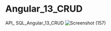 # Angular_13_CRUD
API_ SQL_Angular_13_CRUD
![Screenshot (157)](https://user-images.githubusercontent.com/100625708/206313066-7c6a6ae6-2c40-4012-a0d7-6236441554cc.png)
